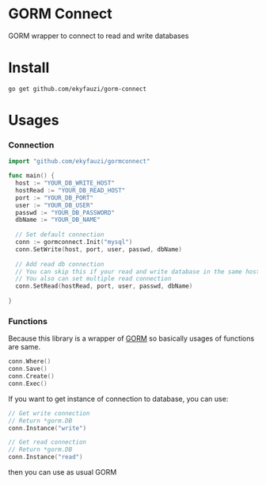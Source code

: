 # GORM Connect
GORM wrapper to connect to read and write databases

# Install
```go get github.com/ekyfauzi/gorm-connect```

# Usages
### Connection
```go
import "github.com/ekyfauzi/gormconnect"

func main() {
  host := "YOUR_DB_WRITE_HOST"
  hostRead := "YOUR_DB_READ_HOST"
  port := "YOUR_DB_PORT"
  user := "YOUR_DB_USER"
  passwd := "YOUR_DB_PASSWORD"
  dbName := "YOUR_DB_NAME"
  
  // Set default connection
  conn := gormconnect.Init("mysql")
  conn.SetWrite(host, port, user, passwd, dbName)
  
  // Add read db connection
  // You can skip this if your read and write database in the same host
  // You also can set multiple read connection
  conn.SetRead(hostRead, port, user, passwd, dbName)
  
}
```

### Functions
Because this library is a wrapper of [GORM](https://github.com/go-gorm/gorm) so basically usages of functions are same.
```go
conn.Where()
conn.Save()
conn.Create()
conn.Exec()
```

If you want to get instance of connection to database, you can use:
```go
// Get write connection
// Return *gorm.DB
conn.Instance("write")

// Get read connection
// Return *gorm.DB
conn.Instance("read")
```
then you can use as usual GORM
